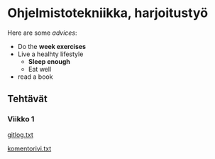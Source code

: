 # Ohjelmistotekniikka, harjoitustyö

Here are some *advices*:

* Do the **week exercises** 
* Live a healhty lifestyle 
  * **Sleep enough**
  * Eat well
* read a book

## Tehtävät
### Viikko 1

[gitlog.txt](https://github.com/outisa/ot-harjoitustyo/blob/master/laskarit/viikko1/gitlog.txt)

[komentorivi.txt](https://github.com/outisa/ot-harjoitustyo/blob/master/laskarit/viikko1/komentorivi.txt)
